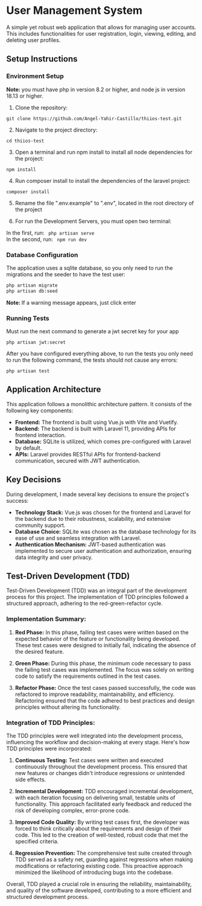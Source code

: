 # User Management System

A simple yet robust web application that allows for managing user accounts. This includes functionalities for user registration, login, viewing, editing, and deleting user profiles.

## Setup Instructions

### Environment Setup

<b>Note: </b>you must have php in version 8.2 or higher, and node js in version 18.13 or higher.

1. Clone the repository:

```
git clone https://github.com/Angel-Yahir-Castillo/thiios-test.git
```

2. Navigate to the project directory:

``` 
cd thiios-test 
```

3. Open a terminal and run npm install to install all node dependencies for the project:

```
npm install
```

4. Run composer install to install the dependencies of the laravel project:

``` 
composer install
```

5. Rename the file ".env.example" to ".env", located in the root directory of the project

6. For run the Development Servers, you must open two terminal: 

In the first, run: ```  php artisan serve ```  <br>
In the second, run: ```  npm run dev ``` 

### Database Configuration

The application uses a sqlite database, so you only need to run the migrations and the seeder to have the test user:

```bash
php artisan migrate
php artisan db:seed
```

<b>Note: </b> If a warning message appears, just click enter

### Running Tests

Must run the next command to generate a jwt secret key for your app

```
php artisan jwt:secret
```

After you have configured everything above, to run the tests you only need to run the following command, the tests should not cause any errors:

```
php artisan test
```

## Application Architecture

This application follows a monolithic architecture pattern. It consists of the following key components:

- **Frontend:** The frontend is built using Vue.js with Vite and Vuetify.
- **Backend:** The backend is built with Laravel 11, providing APIs for frontend interaction.
- **Database:** SQLite is utilized, which comes pre-configured with Laravel by default.
- **APIs:** Laravel provides RESTful APIs for frontend-backend communication, secured with JWT authentication.

## Key Decisions

During development, I made several key decisions to ensure the project's success:

- **Technology Stack:** Vue.js was chosen for the frontend and Laravel for the backend due to their robustness, scalability, and extensive community support.
- **Database Choice:** SQLite was chosen as the database technology for its ease of use and seamless integration with Laravel.
- **Authentication Mechanism:** JWT-based authentication was implemented to secure user authentication and authorization, ensuring data integrity and user privacy.

## Test-Driven Development (TDD)

Test-Driven Development (TDD) was an integral part of the development process for this project. The implementation of TDD principles followed a structured approach, adhering to the red-green-refactor cycle.

### Implementation Summary:

1. **Red Phase:** In this phase, failing test cases were written based on the expected behavior of the feature or functionality being developed. These test cases were designed to initially fail, indicating the absence of the desired feature.

2. **Green Phase:** During this phase, the minimum code necessary to pass the failing test cases was implemented. The focus was solely on writing code to satisfy the requirements outlined in the test cases.

3. **Refactor Phase:** Once the test cases passed successfully, the code was refactored to improve readability, maintainability, and efficiency. Refactoring ensured that the code adhered to best practices and design principles without altering its functionality.

### Integration of TDD Principles:

The TDD principles were well integrated into the development process, influencing the workflow and decision-making at every stage. Here's how TDD principles were incorporated:

1. **Continuous Testing:** Test cases were written and executed continuously throughout the development process. This ensured that new features or changes didn't introduce regressions or unintended side effects.

2. **Incremental Development:** TDD encouraged incremental development, with each iteration focusing on delivering small, testable units of functionality. This approach facilitated early feedback and reduced the risk of developing complex, error-prone code.

3. **Improved Code Quality:** By writing test cases first, the developer was forced to think critically about the requirements and design of their code. This led to the creation of well-tested, robust code that met the specified criteria.

4. **Regression Prevention:** The comprehensive test suite created through TDD served as a safety net, guarding against regressions when making modifications or refactoring existing code. This proactive approach minimized the likelihood of introducing bugs into the codebase.

Overall, TDD played a crucial role in ensuring the reliability, maintainability, and quality of the software developed, contributing to a more efficient and structured development process.


